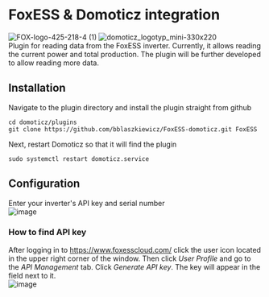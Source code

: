 # FoxESS & Domoticz integration
![FOX-logo-425-218-4 (1)](https://github.com/user-attachments/assets/267b9b13-134d-481e-a818-46442d89a967) ![domoticz_logotyp_mini-330x220](https://github.com/user-attachments/assets/6140e90a-1314-438c-84c9-5bc1fdcc595b)</br>
Plugin for reading data from the FoxESS inverter. Currently, it allows reading the current power and total production. The plugin will be further developed to allow reading more data.
## Installation
Navigate to the plugin directory and install the plugin straight from github
```
cd domoticz/plugins
git clone https://github.com/bblaszkiewicz/FoxESS-domoticz.git FoxESS
```
Next, restart Domoticz so that it will find the plugin
```
sudo systemctl restart domoticz.service
```
## Configuration
Enter your inverter's API key and serial number</br>
![image](https://github.com/user-attachments/assets/b97e9e68-2d95-4188-8530-896bcb596df4)
### How to find API key
After logging in to https://www.foxesscloud.com/ click the user icon located in the upper right corner of the window. Then click _User Profile_ and go to the _API Management_ tab. Click _Generate API key_. The key will appear in the field next to it.</br>
![image](https://github.com/user-attachments/assets/88d250a5-60e1-47dc-b049-1452fccb9826)

